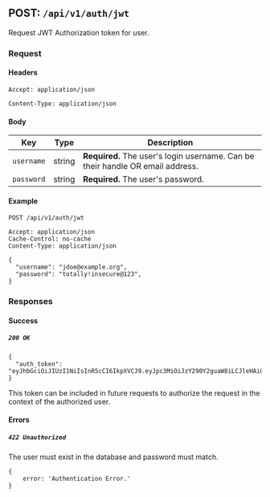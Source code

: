 ## POST: ```/api/v1/auth/jwt```

Request JWT Authorization token for user.

### Request

#### Headers
```Accept: application/json```

```Content-Type: application/json```

#### Body

Key | Type | Description
--- | ---- | ----------- 
```username``` | string | **Required.** The user's login username. Can be their handle OR email address.
```password``` | string | **Required.** The user's password.


#### Example
```
POST /api/v1/auth/jwt

Accept: application/json
Cache-Control: no-cache
Content-Type: application/json

{
  "username": "jdoe@example.org",
  "password": "totally!insecure@123",
}
```

### Responses

#### Success

##### ```200 OK```
```
{
  "auth_token": "eyJhbGciOiJIUzI1NiIsInR5cCI6IkpXVCJ9.eyJpc3MiOiJzY290Y2guaW8iLCJleHAiOjEzMDA4MTkzODAsIm5hbWUiOiJDaHJpcyBTZXZpbGxlamEiLCJhZG1pbiI6dHJ1ZX0.03f329983b86f7d9a9f5fef85305880101d5e302afafa20154d094b229f75"
}
```
This token can be included in future requests to authorize the request in the context of the authorized user.

#### Errors

##### ```422 Unauthorized```

The user must exist in the database and password must match.
```
{
    error: 'Authentication Error.' 
}
```
